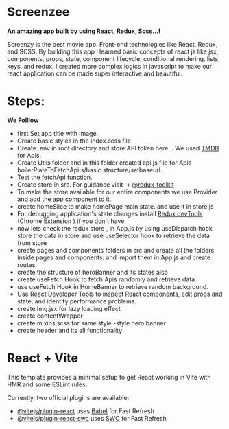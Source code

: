  # Screenzee
**An amazing app built by using React, Redux, Scss...!**
 
 Screenzy is the best movie app. Front-end technologies like React, Redux, and SCSS. By building this app I learned basic concepts of react js like jsx, components, props, state, component lifecycle, conditional rendering, lists, keys, and redux, I created more complex logics in javascript to make our react application can be made super interactive and beautiful. 

 # Steps:
**We Folllow**

- first Set app title with  image.
- Create basic styles in the index.scss file
- Create .env in root directory and store API token here.
. We used [TMDB](https://www.themoviedb.org/) for Apis.
- Create Utils folder and in this folder created api.js file for Apis boilerPlateToFetchApi's/basic structure/setbaseurl.
- Test the fetchApi function.
- Create store in src. For guidance visit -> [@redux-toolkit](https://redux-toolkit.js.org/tutorials/quick-start)
- To make the store available for our entire components we use Provider and add the app component to it.
- create homeSlice to make homePage main state. and use it in store.js
-  For debugging application's state changes install [Redux devTools](https://chrome.google.com/webstore/detail/redux-devtools/lmhkpmbekcpmknklioeibfkpmmfibljd) (Chrome Extension 
) if you don't have.
- now lets check the redux store , in App.js by using useDispatch hook store the data in store and use useSelector hook  to retrieve the data from store
- create pages and components folders in src and create all the folders inside pages and components. and import them in App.js and create routes 
- create the structure of heroBanner and its states also
- create useFetch Hook  to fetch Apis randomly and retrieve data.
- use useFetch Hook in HomeBanner to retrieve random background.
- Use [React Developer Tools](https://chrome.google.com/webstore/detail/react-developer-tools/fmkadmapgofadopljbjfkapdkoienihi) to inspect React components, edit props and state, and identify performance problems.
- create Img.jsx for lazy loading effect
- create contentWrapper
- create mixins.scss for same style
-style hero banner
- create header and its all functionality

# React + Vite

This template provides a minimal setup to get React working in Vite with HMR and some ESLint rules.

Currently, two official plugins are available:

- [@vitejs/plugin-react](https://github.com/vitejs/vite-plugin-react/blob/main/packages/plugin-react/README.md) uses [Babel](https://babeljs.io/) for Fast Refresh
- [@vitejs/plugin-react-swc](https://github.com/vitejs/vite-plugin-react-swc) uses [SWC](https://swc.rs/) for Fast Refresh
